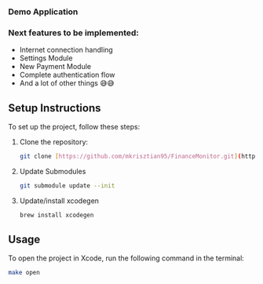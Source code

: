 ### Demo Application

### Next features to be implemented: 
 - Internet connection handling
 - Settings Module
 - New Payment Module
 - Complete authentication flow
 - And a lot of other things 😅😅

## Setup Instructions

To set up the project, follow these steps:

1. Clone the repository:
   ```bash
   git clone [https://github.com/mkrisztian95/FinanceMonitor.git](https://github.com/mkrisztian95/DemoApp.git)

2. Update Submodules
   ```bash
   git submodule update --init
3. Update/install xcodegen
   ```bash
   brew install xcodegen
## Usage
To open the project in Xcode, run the following command in the terminal:
```bash
make open


